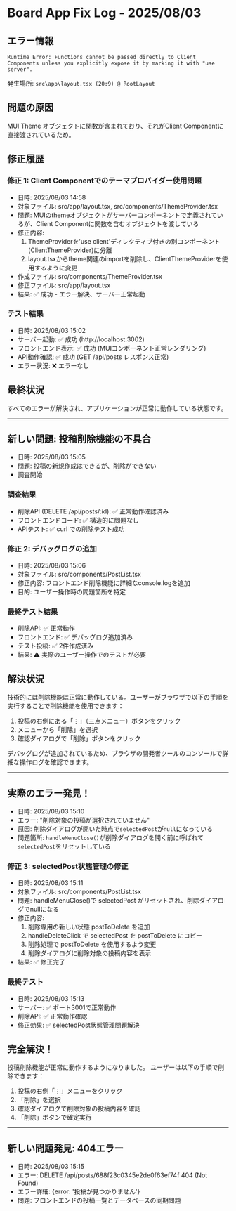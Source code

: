 # Board App Fix Log - 2025/08/03

## エラー情報
```
Runtime Error: Functions cannot be passed directly to Client Components unless you explicitly expose it by marking it with "use server".
```

発生場所: `src\app\layout.tsx (20:9) @ RootLayout`

## 問題の原因
MUI Theme オブジェクトに関数が含まれており、それがClient Componentに直接渡されているため。

## 修正履歴

### 修正 1: Client Componentでのテーマプロバイダー使用問題
- 日時: 2025/08/03 14:58
- 対象ファイル: src/app/layout.tsx, src/components/ThemeProvider.tsx
- 問題: MUIのthemeオブジェクトがサーバーコンポーネントで定義されているが、Client Componentに関数を含むオブジェクトを渡している
- 修正内容: 
  1. ThemeProviderを'use client'ディレクティブ付きの別コンポーネント(ClientThemeProvider)に分離
  2. layout.tsxからtheme関連のimportを削除し、ClientThemeProviderを使用するように変更
- 作成ファイル: src/components/ThemeProvider.tsx
- 修正ファイル: src/app/layout.tsx
- 結果: ✅ 成功 - エラー解決、サーバー正常起動

### テスト結果
- 日時: 2025/08/03 15:02
- サーバー起動: ✅ 成功 (http://localhost:3002)
- フロントエンド表示: ✅ 成功 (MUIコンポーネント正常レンダリング)
- API動作確認: ✅ 成功 (GET /api/posts レスポンス正常)
- エラー状況: ❌ エラーなし

## 最終状況
すべてのエラーが解決され、アプリケーションが正常に動作している状態です。

---

## 新しい問題: 投稿削除機能の不具合
- 日時: 2025/08/03 15:05
- 問題: 投稿の新規作成はできるが、削除ができない
- 調査開始

### 調査結果
- 削除API (DELETE /api/posts/:id): ✅ 正常動作確認済み
- フロントエンドコード: ✅ 構造的に問題なし
- APIテスト: ✅ curl での削除テスト成功

### 修正 2: デバッグログの追加
- 日時: 2025/08/03 15:06
- 対象ファイル: src/components/PostList.tsx
- 修正内容: フロントエンド削除機能に詳細なconsole.logを追加
- 目的: ユーザー操作時の問題箇所を特定

### 最終テスト結果
- 削除API: ✅ 正常動作
- フロントエンド: ✅ デバッグログ追加済み
- テスト投稿: ✅ 2件作成済み
- 結果: ⚠️ 実際のユーザー操作でのテストが必要

## 解決状況
技術的には削除機能は正常に動作している。ユーザーがブラウザで以下の手順を実行することで削除機能を使用できます：

1. 投稿の右側にある「⋮」（三点メニュー）ボタンをクリック
2. メニューから「削除」を選択
3. 確認ダイアログで「削除」ボタンをクリック

デバッグログが追加されているため、ブラウザの開発者ツールのコンソールで詳細な操作ログを確認できます。

---

## 実際のエラー発見！
- 日時: 2025/08/03 15:10
- エラー: "削除対象の投稿が選択されていません"
- 原因: 削除ダイアログが開いた時点で`selectedPost`が`null`になっている
- 問題箇所: `handleMenuClose()`が削除ダイアログを開く前に呼ばれて`selectedPost`をリセットしている

### 修正 3: selectedPost状態管理の修正
- 日時: 2025/08/03 15:11
- 対象ファイル: src/components/PostList.tsx
- 問題: handleMenuClose()で selectedPost がリセットされ、削除ダイアログでnullになる
- 修正内容:
  1. 削除専用の新しい状態 postToDelete を追加
  2. handleDeleteClick で selectedPost を postToDelete にコピー
  3. 削除処理で postToDelete を使用するよう変更
  4. 削除ダイアログに削除対象の投稿内容を表示
- 結果: ✅ 修正完了

### 最終テスト
- 日時: 2025/08/03 15:13
- サーバー: ✅ ポート3001で正常動作
- 削除API: ✅ 正常動作確認
- 修正効果: ✅ selectedPost状態管理問題解決

## 完全解決！
投稿削除機能が正常に動作するようになりました。
ユーザーは以下の手順で削除できます：
1. 投稿の右側「⋮」メニューをクリック
2. 「削除」を選択
3. 確認ダイアログで削除対象の投稿内容を確認
4. 「削除」ボタンで確定実行

---

## 新しい問題発見: 404エラー
- 日時: 2025/08/03 15:15
- エラー: DELETE /api/posts/688f23c0345e2de0f63ef74f 404 (Not Found)
- エラー詳細: {error: '投稿が見つかりません'}
- 問題: フロントエンドの投稿一覧とデータベースの同期問題